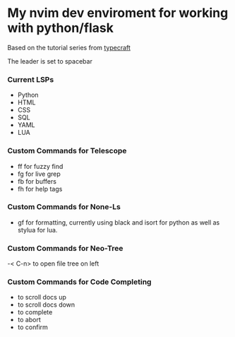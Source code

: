 # My nvim dev enviroment for working with python/flask
Based on the tutorial series from [typecraft](https://www.youtube.com/watch?v=zHTeCSVAFNY&list=PLsz00TDipIffreIaUNk64KxTIkQaGguqn)

The leader is set to spacebar

### Current LSPs
- Python
- HTML
- CSS
- SQL
- YAML
- LUA

### Custom Commands for Telescope 
- <leader>ff for fuzzy find
- <leader>fg for live grep
- <leader>fb for buffers
- <leader>fh for help tags

### Custom Commands for None-Ls
- <leader>gf for formatting, currently using black and isort for python as well as stylua for lua.

### Custom Commands for Neo-Tree
-< C-n> to open file tree on left

### Custom Commands for Code Completing
- <C-b> to scroll docs up
- <C-f> to scroll docs down
- <C-Space> to complete
- <C-e> to abort
- <CR> to confirm
